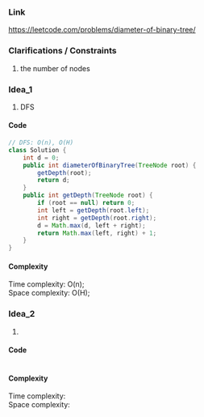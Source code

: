 
### Link

https://leetcode.com/problems/diameter-of-binary-tree/

### Clarifications / Constraints

1. the number of nodes

### Idea_1

1. DFS


#### Code

```java
// DFS: O(n), O(H)
class Solution {
    int d = 0;
    public int diameterOfBinaryTree(TreeNode root) {
        getDepth(root);
        return d;
    }
    public int getDepth(TreeNode root) {
        if (root == null) return 0;
        int left = getDepth(root.left);
        int right = getDepth(root.right);
        d = Math.max(d, left + right);
        return Math.max(left, right) + 1;
    }
}
```

#### Complexity

Time complexity: O(n);  
Space complexity: O(H);


### Idea_2

1. 


#### Code

```java

```

#### Complexity

Time complexity:  
Space complexity: 
